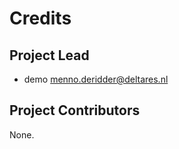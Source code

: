 Credits
=======

Project Lead
----------------

* demo <menno.deridder@deltares.nl>

Project Contributors
------------

None.
